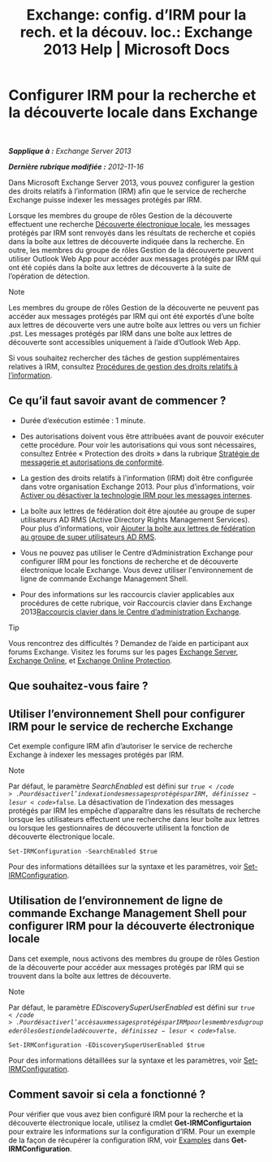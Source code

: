 ﻿---
title: 'Exchange: config. d’IRM pour la rech. et la découv. loc.: Exchange 2013 Help | Microsoft Docs'
TOCTitle: Configurer IRM pour la recherche et la découverte locale dans Exchange
ms:assetid: d96790e9-93ad-4a56-b90f-2dbfa2f2073c
ms:mtpsurl: https://technet.microsoft.com/fr-fr/library/Gg588319(v=EXCHG.150)
ms:contentKeyID: 50479320
ms.date: 04/24/2018
mtps_version: v=EXCHG.150
ms.translationtype: HT
---

# Configurer IRM pour la recherche et la découverte locale dans Exchange

 

_**Sapplique à :** Exchange Server 2013_

_**Dernière rubrique modifiée :** 2012-11-16_

Dans Microsoft Exchange Server 2013, vous pouvez configurer la gestion des droits relatifs à l’information (IRM) afin que le service de recherche Exchange puisse indexer les messages protégés par IRM.

Lorsque les membres du groupe de rôles Gestion de la découverte effectuent une recherche [Découverte électronique locale](in-place-ediscovery-exchange-2013-help.md), les messages protégés par IRM sont renvoyés dans les résultats de recherche et copiés dans la boîte aux lettres de découverte indiquée dans la recherche. En outre, les membres du groupe de rôles Gestion de la découverte peuvent utiliser Outlook Web App pour accéder aux messages protégés par IRM qui ont été copiés dans la boîte aux lettres de découverte à la suite de l’opération de détection.

> [!NOTE]
> Les membres du groupe de rôles Gestion de la découverte ne peuvent pas accéder aux messages protégés par IRM qui ont été exportés d’une boîte aux lettres de découverte vers une autre boîte aux lettres ou vers un fichier .pst. Les messages protégés par IRM dans une boîte aux lettres de découverte sont accessibles uniquement à l’aide d’Outlook Web App.


Si vous souhaitez rechercher des tâches de gestion supplémentaires relatives à IRM, consultez [Procédures de gestion des droits relatifs à l’information](information-rights-management-procedures-exchange-2013-help.md).

## Ce qu’il faut savoir avant de commencer ?

  - Durée d’exécution estimée : 1 minute.

  - Des autorisations doivent vous être attribuées avant de pouvoir exécuter cette procédure. Pour voir les autorisations qui vous sont nécessaires, consultez Entrée « Protection des droits » dans la rubrique [Stratégie de messagerie et autorisations de conformité](messaging-policy-and-compliance-permissions-exchange-2013-help.md).

  - La gestion des droits relatifs à l’information (IRM) doit être configurée dans votre organisation Exchange 2013. Pour plus d’informations, voir [Activer ou désactiver la technologie IRM pour les messages internes](enable-or-disable-irm-for-internal-messages-exchange-2013-help.md).

  - La boîte aux lettres de fédération doit être ajoutée au groupe de super utilisateurs AD RMS (Active Directory Rights Management Services). Pour plus d’informations, voir [Ajouter la boîte aux lettres de fédération au groupe de super utilisateurs AD RMS](add-the-federation-mailbox-to-the-ad-rms-super-users-group-exchange-2013-help.md).

  - Vous ne pouvez pas utiliser le Centre d’Administration Exchange pour configurer IRM pour les fonctions de recherche et de découverte électronique locale Exchange. Vous devez utiliser l'environnement de ligne de commande Exchange Management Shell.

  - Pour des informations sur les raccourcis clavier applicables aux procédures de cette rubrique, voir Raccourcis clavier dans Exchange 2013[Raccourcis clavier dans le Centre d’administration Exchange](keyboard-shortcuts-in-the-exchange-admin-center-exchange-online-protection-help.md).

> [!TIP]
> Vous rencontrez des difficultés ? Demandez de l’aide en participant aux forums Exchange. Visitez les forums sur les pages <a href="https://go.microsoft.com/fwlink/p/?linkid=60612">Exchange Server</a>, <a href="https://go.microsoft.com/fwlink/p/?linkid=267542">Exchange Online</a>, et <a href="https://go.microsoft.com/fwlink/p/?linkid=285351">Exchange Online Protection</a>.


## Que souhaitez-vous faire ?

## Utiliser l’environnement Shell pour configurer IRM pour le service de recherche Exchange

Cet exemple configure IRM afin d’autoriser le service de recherche Exchange à indexer les messages protégés par IRM.

> [!NOTE]
> Par défaut, le paramètre <em>SearchEnabled</em> est défini sur <code>$true</code>. Pour désactiver l’indexation des messages protégés par IRM, définissez-le sur <code>$false</code>. La désactivation de l’indexation des messages protégés par IRM les empêche d’apparaître dans les résultats de recherche lorsque les utilisateurs effectuent une recherche dans leur boîte aux lettres ou lorsque les gestionnaires de découverte utilisent la fonction de découverte électronique locale.


    Set-IRMConfiguration -SearchEnabled $true

Pour des informations détaillées sur la syntaxe et les paramètres, voir [Set-IRMConfiguration](https://technet.microsoft.com/fr-fr/library/dd979792\(v=exchg.150\)).

## Utilisation de l’environnement de ligne de commande Exchange Management Shell pour configurer IRM pour la découverte électronique locale

Dans cet exemple, nous activons des membres du groupe de rôles Gestion de la découverte pour accéder aux messages protégés par IRM qui se trouvent dans la boîte aux lettres de découverte.

> [!NOTE]
> Par défaut, le paramètre <em>EDiscoverySuperUserEnabled</em> est défini sur <code>$true</code>. Pour désactiver l’accès aux messages protégés par IRM pour les membres du groupe de rôles Gestion de la découverte, définissez-le sur <code>$false</code>.


    Set-IRMConfiguration -EDiscoverySuperUserEnabled $true

Pour des informations détaillées sur la syntaxe et les paramètres, voir [Set-IRMConfiguration](https://technet.microsoft.com/fr-fr/library/dd979792\(v=exchg.150\)).

## Comment savoir si cela a fonctionné ?

Pour vérifier que vous avez bien configuré IRM pour la recherche et la découverte électronique locale, utilisez la cmdlet **Get-IRMConfigurtaion** pour extraire les informations sur la configuration d’IRM. Pour un exemple de la façon de récupérer la configuration IRM, voir [Examples](https://technet.microsoft.com/fr-fr/e1821219-fe18-4642-a9c2-58eb0aadd61a\(exchg.150\)#examples) dans **Get-IRMConfiguration**.

